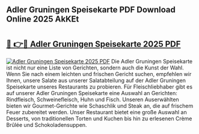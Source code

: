 ## Adler Gruningen Speisekarte PDF Download Online 2025 AkKEt

# <h2><a href="http://gc8gve.nevu.top/?p=Adler+Gruningen+Speisekarte">🔗 👉🔴 Adler Gruningen Speisekarte 2025 PDF</a></h2>

[![Adler Gruningen Speisekarte 2025 PDF](https://i.imgur.com/dBaPXMq.png)](http://gc8gve.nevu.top/?p=Adler+Gruningen+Speisekarte)
Die Adler Gruningen Speisekarte ist nicht nur eine Liste von Gerichten, sondern auch die Kunst der Wahl. Wenn Sie nach einem leichten und frischen Gericht suchen, empfehlen wir Ihnen, unsere Salate aus unserer Salatabteilung auf der Adler Gruningen Speisekarte unseres Restaurants zu probieren. Für Fleischliebhaber gibt es auf unserer Adler Gruningen Speisekarte eine Auswahl an Gerichten: Rindfleisch, Schweinefleisch, Huhn und Fisch. Unseren Auserwählten bieten wir Gourmet-Gerichte wie Schaschlik und Steak an, die auf frischem Feuer zubereitet werden. Unser Restaurant bietet eine große Auswahl an Desserts, von traditionellen Torten und Kuchen bis hin zu erlesenen Crème Brûlée und Schokoladensuppen.
